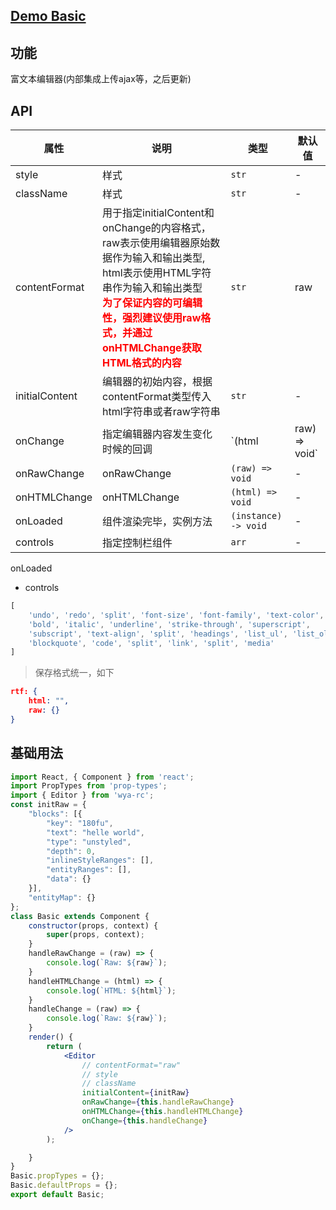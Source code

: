 ## [Demo Basic](https://wya-team.github.io/wya-rc/dist/web/editor/Basic.html)
## 功能
富文本编辑器(内部集成上传ajax等，之后更新)

## API

属性 | 说明 | 类型 | 默认值
---|---|---|---
style | 样式 | `str` | -
className | 样式 | `str` | -
contentFormat | 用于指定initialContent和onChange的内容格式，raw表示使用编辑器原始数据作为输入和输出类型, html表示使用HTML字符串作为输入和输出类型 <b style="color: red"><br />为了保证内容的可编辑性，强烈建议使用raw格式，并通过onHTMLChange获取HTML格式的内容</b>  | `str` | raw
initialContent | 编辑器的初始内容，根据contentFormat类型传入html字符串或者raw字符串 | `str` | -
onChange | 指定编辑器内容发生变化时候的回调 | `(html | raw) => void` | -
onRawChange | onRawChange | `(raw) => void` | -
onHTMLChange | onHTMLChange | `(html) => void` | -
onLoaded | 组件渲染完毕，实例方法 | `(instance) -> void` | -
controls | 指定控制栏组件 | `arr` | -

onLoaded
- controls

```js
[
	'undo', 'redo', 'split', 'font-size', 'font-family', 'text-color',
	'bold', 'italic', 'underline', 'strike-through', 'superscript',
	'subscript', 'text-align', 'split', 'headings', 'list_ul', 'list_ol',
	'blockquote', 'code', 'split', 'link', 'split', 'media'
]
```
> 保存格式统一，如下

```json
rtf: {
	html: "",
	raw: {}
}
```
## 基础用法

```jsx
import React, { Component } from 'react';
import PropTypes from 'prop-types';
import { Editor } from 'wya-rc';
const initRaw = {
	"blocks": [{
		"key": "180fu",
		"text": "helle world",
		"type": "unstyled",
		"depth": 0,
		"inlineStyleRanges": [],
		"entityRanges": [],
		"data": {}
	}],
	"entityMap": {}
};
class Basic extends Component {
	constructor(props, context) {
		super(props, context);
	}
	handleRawChange = (raw) => {
		console.log(`Raw: ${raw}`);
	}
	handleHTMLChange = (html) => {
		console.log(`HTML: ${html}`);
	}
	handleChange = (raw) => {
		console.log(`Raw: ${raw}`);
	}
	render() {
		return (
			<Editor 
				// contentFormat="raw"
				// style
				// className
				initialContent={initRaw}
				onRawChange={this.handleRawChange}
				onHTMLChange={this.handleHTMLChange}
				onChange={this.handleChange}
			/>
		);

	}
}
Basic.propTypes = {};
Basic.defaultProps = {};
export default Basic;

```

